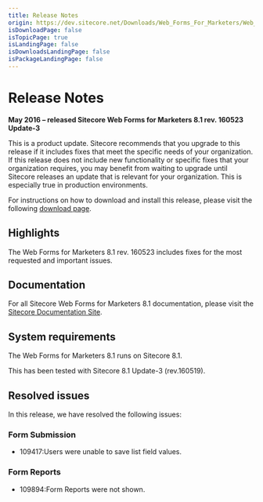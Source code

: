 ```yaml
---
title: Release Notes
origin: https://dev.sitecore.net/Downloads/Web_Forms_For_Marketers/Web_Forms_For_Marketers_81/Web_Forms_For_Marketers_81_Update3/Release_Notes
isDownloadPage: false
isTopicPage: true
isLandingPage: false
isDownloadsLandingPage: false
isPackageLandingPage: false
---
```


# Release Notes

**May 2016 – released Sitecore Web Forms for Marketers 8.1 rev. 160523 Update-3**

This is a product update. Sitecore recommends that you upgrade to this release if it includes fixes that meet the specific needs of your organization. If this release does not include new functionality or specific fixes that your organization requires, you may benefit from waiting to upgrade until Sitecore releases an update that is relevant for your organization. This is especially true in production environments.

For instructions on how to download and install this release, please visit the following [download page](https://dev.sitecore.net/Downloads/Web_Forms_For_Marketers/Web_Forms_For_Marketers_81/Web_Forms_For_Marketers_81_Update3).

## Highlights

The Web Forms for Marketers 8.1 rev. 160523 includes fixes for the most requested and important issues.

## Documentation

For all Sitecore Web Forms for Marketers 8.1 documentation, please visit the [Sitecore Documentation Site](http://www.doc.sitecore.net).

## System requirements

The Web Forms for Marketers 8.1 runs on Sitecore 8.1.

This has been tested with Sitecore 8.1 Update-3 (rev.160519).

## Resolved issues

In this release, we have resolved the following issues:

### Form Submission

-   109417:Users were unable to save list field values.

### Form Reports

-   109894:Form Reports were not shown.